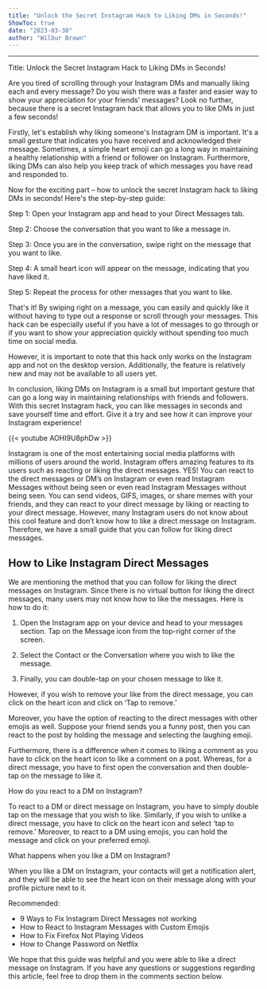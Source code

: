 ```yaml
---
title: "Unlock the Secret Instagram Hack to Liking DMs in Seconds!"
ShowToc: true 
date: "2023-03-30"
author: "Wilbur Brown"
---
```

*****
Title: Unlock the Secret Instagram Hack to Liking DMs in Seconds!

Are you tired of scrolling through your Instagram DMs and manually liking each and every message? Do you wish there was a faster and easier way to show your appreciation for your friends' messages? Look no further, because there is a secret Instagram hack that allows you to like DMs in just a few seconds!

Firstly, let's establish why liking someone's Instagram DM is important. It's a small gesture that indicates you have received and acknowledged their message. Sometimes, a simple heart emoji can go a long way in maintaining a healthy relationship with a friend or follower on Instagram. Furthermore, liking DMs can also help you keep track of which messages you have read and responded to.

Now for the exciting part – how to unlock the secret Instagram hack to liking DMs in seconds! Here's the step-by-step guide:

Step 1: Open your Instagram app and head to your Direct Messages tab.

Step 2: Choose the conversation that you want to like a message in.

Step 3: Once you are in the conversation, swipe right on the message that you want to like.

Step 4: A small heart icon will appear on the message, indicating that you have liked it.

Step 5: Repeat the process for other messages that you want to like.

That's it! By swiping right on a message, you can easily and quickly like it without having to type out a response or scroll through your messages. This hack can be especially useful if you have a lot of messages to go through or if you want to show your appreciation quickly without spending too much time on social media.

However, it is important to note that this hack only works on the Instagram app and not on the desktop version. Additionally, the feature is relatively new and may not be available to all users yet.

In conclusion, liking DMs on Instagram is a small but important gesture that can go a long way in maintaining relationships with friends and followers. With this secret Instagram hack, you can like messages in seconds and save yourself time and effort. Give it a try and see how it can improve your Instagram experience!

{{< youtube AOHI9U8phDw >}} 



Instagram is one of the most entertaining social media platforms with millions of users around the world. Instagram offers amazing features to its users such as reacting or liking the direct messages. YES! You can react to the direct messages or DM’s on Instagram or even read Instagram Messages without being seen or even read Instagram Messages without being seen. You can send videos, GIFS, images, or share memes with your friends, and they can react to your direct message by liking or reacting to your direct message. However, many Instagram users do not know about this cool feature and don’t know how to like a direct message on Instagram. Therefore, we have a small guide that you can follow for liking direct messages.
 

 
## How to Like Instagram Direct Messages
 
We are mentioning the method that you can follow for liking the direct messages on Instagram. Since there is no virtual button for liking the direct messages, many users may not know how to like the messages. Here is how to do it:
 
1. Open the Instagram app on your device and head to your messages section. Tap on the Message icon from the top-right corner of the screen.
 
2. Select the Contact or the Conversation where you wish to like the message.
 
3. Finally, you can double-tap on your chosen message to like it.
 
However, if you wish to remove your like from the direct message, you can click on the heart icon and click on ‘Tap to remove.’
 
Moreover, you have the option of reacting to the direct messages with other emojis as well. Suppose your friend sends you a funny post, then you can react to the post by holding the message and selecting the laughing emoji.
 
Furthermore, there is a difference when it comes to liking a comment as you have to click on the heart icon to like a comment on a post. Whereas, for a direct message, you have to first open the conversation and then double-tap on the message to like it. 
 
How do you react to a DM on Instagram?
 
To react to a DM or direct message on Instagram, you have to simply double tap on the message that you wish to like. Similarly, if you wish to unlike a direct message, you have to click on the heart icon and select ‘tap to remove.’ Moreover, to react to a DM using emojis, you can hold the message and click on your preferred emoji.
 
What happens when you like a DM on Instagram?
 
When you like a DM on Instagram, your contacts will get a notification alert, and they will be able to see the heart icon on their message along with your profile picture next to it.
 
Recommended:
 
- 9 Ways to Fix Instagram Direct Messages not working
 - How to React to Instagram Messages with Custom Emojis
 - How to Fix Firefox Not Playing Videos
 - How to Change Password on Netflix

 
We hope that this guide was helpful and you were able to like a direct message on Instagram. If you have any questions or suggestions regarding this article, feel free to drop them in the comments section below.




